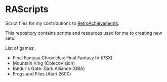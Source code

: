 # RAScripts
Script files for my contributions to [RetroAchievements](http://www.retroachievements.org).

This repository contains scripts and resources used for me to creating new sets.

List of games:
- Final Fantasy Chronicles: Final Fantasy IV (PSX)
- Mountain King (ColecoVision)
- Baldur's Gate: Dark Alliance (GBA)
- Frogs and Flies (Atari 2600)